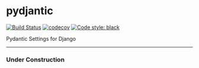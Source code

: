 # pydjantic
[![Build Status](https://github.com/ErhoSen/pydjantic/actions/workflows/main.yml/badge.svg)](https://github.com/ErhoSen/pydjantic/actions)
[![codecov](https://codecov.io/gh/ErhoSen/pydjantic/branch/master/graph/badge.svg?token=BW5A0V3CR3)](https://codecov.io/gh/ErhoSen/pydjantic)
[![Code style: black](https://img.shields.io/badge/code%20style-black-000000.svg)](https://github.com/psf/black)

Pydantic Settings for Django

___
### Under Construction
